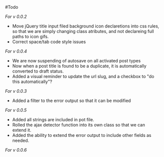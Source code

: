 #Todo

_For v 0.0.2_
 
* Move jQuery title input filed background icon declaretions into css rules, so that we are simply changing class atributes, and not declareing full paths to icon gifs.
* Correct space/tab code style issues

_For v 0.0.4_

* We are now suspending of autosave on all activated post types
* Now when a post title is found to be a duplicate, it is automatically converted to draft status.
* Added a visual reminder to update the url slug, and a checkbox to "do this automatically"?

_For v 0.0.3_

* Added a filter to the error output so that it can be modified

_For v 0.0.5_

* Added all strings are included in pot file.
* Rolled the ajax detector function into its own class so that we can extend it. 
* Added the ability to extend the error output to include other fields as needed.

_For v 0.0.6_
